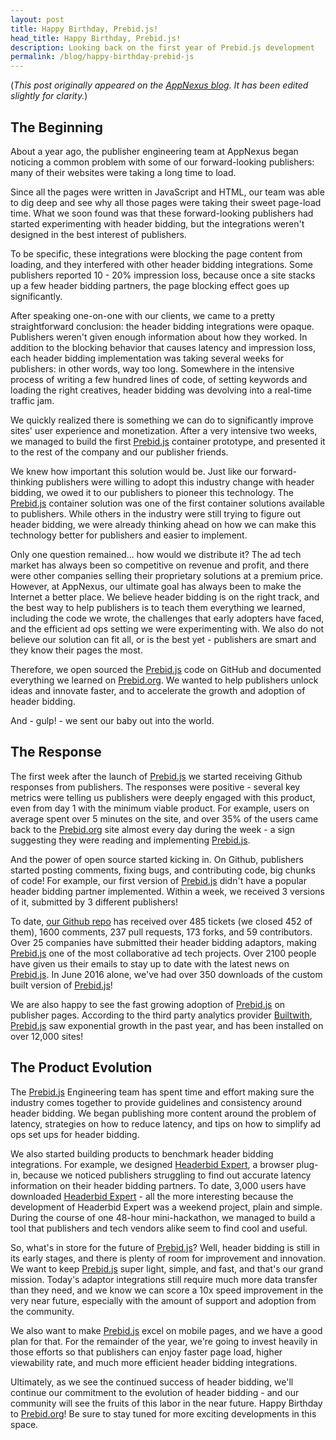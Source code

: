 ```yaml
---
layout: post
title: Happy Birthday, Prebid.js!
head_title: Happy Birthday, Prebid.js!
description: Looking back on the first year of Prebid.js development 
permalink: /blog/happy-birthday-prebid-js
---
```


(_This post originally appeared on the [AppNexus blog](http://blog.appnexus.com/2016/prebid-js-a-year-in-the-life-of-an-open-sourced-ad-tech-project/).  It has been edited slightly for clarity._)

## The Beginning

About a year ago, the publisher engineering team at AppNexus began noticing a common problem with some of our forward-looking publishers: many of their websites were taking a long time to load.

Since all the pages were written in JavaScript and HTML, our team was able to dig deep and see why all those pages were taking their sweet page-load time. What we soon found was that these forward-looking publishers had started experimenting with header bidding, but the integrations weren't designed in the best interest of publishers.

To be specific, these integrations were blocking the page content from loading, and they interfered with other header bidding integrations. Some publishers reported 10 - 20% impression loss, because once a site stacks up a few header bidding partners, the page blocking effect goes up significantly.

After speaking one-on-one with our clients, we came to a pretty straightforward conclusion: the header bidding integrations were opaque. Publishers weren't given enough information about how they worked. In addition to the blocking behavior that causes latency and impression loss, each header bidding implementation was taking several weeks for publishers: in other words, way too long. Somewhere in the intensive process of writing a few hundred lines of code, of setting keywords and loading the right creatives, header bidding was devolving into a real-time traffic jam.

We quickly realized there is something we can do to significantly improve sites' user experience and monetization.  After a very intensive two weeks, we managed to build the first [Prebid.js](https://github.com/prebid/Prebid.js) container prototype, and presented it to the rest of the company and our publisher friends.

We knew how important this solution would be. Just like our forward-thinking publishers were willing to adopt this industry change with header bidding, we owed it to our publishers to pioneer this technology. The [Prebid.js](https://github.com/prebid/Prebid.js) container solution was one of the first container solutions available to publishers. While others in the industry were still trying to figure out header bidding, we were already thinking ahead on how we can make this technology better for publishers and easier to implement.

Only one question remained... how would we distribute it? The ad tech market has always been so competitive on revenue and profit, and there were other companies selling their proprietary solutions at a premium price. However, at AppNexus, our ultimate goal has always been to make the Internet a better place. We believe header bidding is on the right track, and the best way to help publishers is to teach them everything we learned, including the code we wrote, the challenges that early adopters have faced, and the efficient ad ops setting we were experimenting with. We also do not believe our solution can fit all, or is the best yet - publishers are smart and they know their pages the most.

Therefore, we open sourced the [Prebid.js](https://github.com/prebid/Prebid.js) code on GitHub and documented everything we learned on [Prebid.org](http://prebid.org). We wanted to help publishers unlock ideas and innovate faster, and to accelerate the growth and adoption of header bidding.

And - gulp! - we sent our baby out into the world.

## The Response

The first week after the launch of [Prebid.js](https://github.com/prebid/Prebid.js) we started receiving Github responses from publishers. The responses were positive - several key metrics were telling us publishers were deeply engaged with this product, even from day 1 with the minimum viable product. For example, users on average spent over 5 minutes on the site, and over 35% of the users came back to the [Prebid.org](http://prebid.org) site almost every day during the week - a sign suggesting they were reading and implementing [Prebid.js](https://github.com/prebid/Prebid.js).

And the power of open source started kicking in. On Github, publishers started posting comments, fixing bugs, and contributing code, big chunks of code! For example, our first version of [Prebid.js](https://github.com/prebid/Prebid.js) didn't have a popular header bidding partner implemented. Within a week, we received 3 versions of it, submitted by 3 different publishers!

To date, [our Github repo](https://github.com/prebid/Prebid.js) has received over 485 tickets (we closed 452 of them), 1600 comments, 237 pull requests, 173 forks, and 59 contributors. Over 25 companies have submitted their header bidding adaptors, making [Prebid.js](https://github.com/prebid/Prebid.js) one of the most collaborative ad tech projects. Over 2100 people have given us their emails to stay up to date with the latest news on [Prebid.js](https://github.com/prebid/Prebid.js). In June 2016 alone, we've had over 350 downloads of the custom built version of [Prebid.js](https://github.com/prebid/Prebid.js)!

We are also happy to see the fast growing adoption of [Prebid.js](https://github.com/prebid/Prebid.js) on publisher pages. According to the third party analytics provider [Builtwith](http://trends.builtwith.com/ads/Prebid), [Prebid.js](https://github.com/prebid/Prebid.js) saw exponential growth in the past year, and has been installed on over 12,000 sites!

## The Product Evolution

The [Prebid.js](https://github.com/prebid/Prebid.js) Engineering team has spent time and effort making sure the industry comes together to provide guidelines and consistency around header bidding. We began publishing more content around the problem of latency, strategies on how to reduce latency, and tips on how to simplify ad ops set ups for header bidding.

We also started building products to benchmark header bidding integrations. For example, we designed [Headerbid Expert](https://chrome.google.com/webstore/detail/headerbid-expert/cgfkddgbnfplidghapbbnngaogeldmop?hl=en), a browser plug-in, because we noticed publishers struggling to find out accurate latency information on their header bidding partners. To date, 3,000 users have downloaded [Headerbid Expert](https://chrome.google.com/webstore/detail/headerbid-expert/cgfkddgbnfplidghapbbnngaogeldmop?hl=en) - all the more interesting because the development of Headerbid Expert was a weekend project, plain and simple. During the course of one 48-hour mini-hackathon, we managed to build a tool that publishers and tech vendors alike seem to find cool and useful.

So, what's in store for the future of [Prebid.js](https://github.com/prebid/Prebid.js)? Well, header bidding is still in its early stages, and there is plenty of room for improvement and innovation. We want to keep [Prebid.js](https://github.com/prebid/Prebid.js) super light, simple, and fast, and that's our grand mission. Today's adaptor integrations still require much more data transfer than they need, and we know we can score a 10x speed improvement in the very near future, especially with the amount of support and adoption from the community.

We also want to make [Prebid.js](https://github.com/prebid/Prebid.js) excel on mobile pages, and we have a good plan for that. For the remainder of the year, we're going to invest heavily in those efforts so that publishers can enjoy faster page load, higher viewability rate, and much more efficient header bidding integrations.

Ultimately, as we see the continued success of header bidding, we'll continue our commitment to the evolution of header bidding - and our community will see the fruits of this labor in the near future. Happy Birthday to [Prebid.org](http://prebid.org)! Be sure to stay tuned for more exciting developments in this space.
